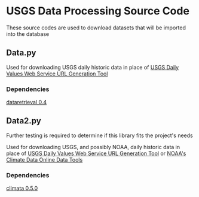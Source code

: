 # USGS Data Processing Source Code

These source codes are used to download datasets that will be imported into the database

## Data.py

Used for downloading USGS daily historic data in place of [USGS Daily Values Web Service URL Generation Tool](https://waterservices.usgs.gov/rest/DV-Test-Tool.html)

### Dependencies

[dataretrieval 0.4](https://pypi.org/project/dataretrieval/)

## Data2.py

Further testing is required to determine if this library fits the project's needs

Used for downloading USGS, and possibly NOAA, daily historic data in place of [USGS Daily Values Web Service URL Generation Tool](https://waterservices.usgs.gov/rest/DV-Test-Tool.html) or [NOAA's Climate Data Online Data Tools](https://www.ncdc.noaa.gov/cdo-web/datatools)

### Dependencies

[climata 0.5.0](https://pypi.org/project/climata/)
